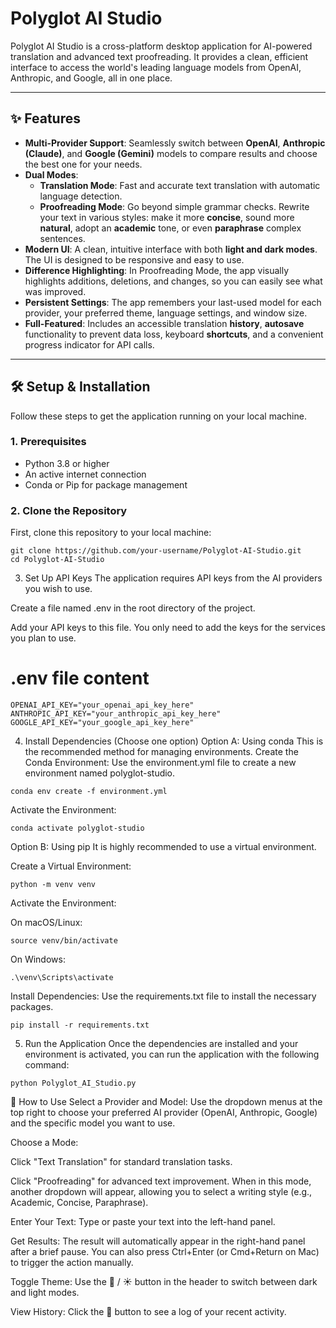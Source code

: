 # Polyglot AI Studio

Polyglot AI Studio is a cross-platform desktop application for AI-powered translation and advanced text proofreading. It provides a clean, efficient interface to access the world's leading language models from OpenAI, Anthropic, and Google, all in one place.

---

## ✨ Features

* **Multi-Provider Support**: Seamlessly switch between **OpenAI**, **Anthropic (Claude)**, and **Google (Gemini)** models to compare results and choose the best one for your needs.
* **Dual Modes**: 
    * **Translation Mode**: Fast and accurate text translation with automatic language detection.
    * **Proofreading Mode**: Go beyond simple grammar checks. Rewrite your text in various styles: make it more **concise**, sound more **natural**, adopt an **academic** tone, or even **paraphrase** complex sentences.
* **Modern UI**: A clean, intuitive interface with both **light and dark modes**. The UI is designed to be responsive and easy to use.
* **Difference Highlighting**: In Proofreading Mode, the app visually highlights additions, deletions, and changes, so you can easily see what was improved.
* **Persistent Settings**: The app remembers your last-used model for each provider, your preferred theme, language settings, and window size.
* **Full-Featured**: Includes an accessible translation **history**, **autosave** functionality to prevent data loss, keyboard **shortcuts**, and a convenient progress indicator for API calls.

---

## 🛠️ Setup & Installation

Follow these steps to get the application running on your local machine.

### **1. Prerequisites**

* Python 3.8 or higher
* An active internet connection
* Conda or Pip for package management

### **2. Clone the Repository**

First, clone this repository to your local machine:
```
git clone https://github.com/your-username/Polyglot-AI-Studio.git
cd Polyglot-AI-Studio
```

3. Set Up API Keys
The application requires API keys from the AI providers you wish to use.

Create a file named .env in the root directory of the project.

Add your API keys to this file. You only need to add the keys for the services you plan to use.

# .env file content
```
OPENAI_API_KEY="your_openai_api_key_here"
ANTHROPIC_API_KEY="your_anthropic_api_key_here"
GOOGLE_API_KEY="your_google_api_key_here"
```

4. Install Dependencies (Choose one option)
Option A: Using conda
This is the recommended method for managing environments.
Create the Conda Environment: Use the environment.yml file to create a new environment named polyglot-studio.

```
conda env create -f environment.yml
```

Activate the Environment:
```
conda activate polyglot-studio
```

Option B: Using pip
It is highly recommended to use a virtual environment.

Create a Virtual Environment:

```
python -m venv venv
```

Activate the Environment:

On macOS/Linux:

```
source venv/bin/activate
```

On Windows:

```
.\venv\Scripts\activate
```

Install Dependencies: Use the requirements.txt file to install the necessary packages.

```
pip install -r requirements.txt
```

5. Run the Application
Once the dependencies are installed and your environment is activated, you can run the application with the following command:

```
python Polyglot_AI_Studio.py
```

🚀 How to Use
Select a Provider and Model: Use the dropdown menus at the top right to choose your preferred AI provider (OpenAI, Anthropic, Google) and the specific model you want to use.

Choose a Mode:

Click "Text Translation" for standard translation tasks.

Click "Proofreading" for advanced text improvement. When in this mode, another dropdown will appear, allowing you to select a writing style (e.g., Academic, Concise, Paraphrase).

Enter Your Text: Type or paste your text into the left-hand panel.

Get Results: The result will automatically appear in the right-hand panel after a brief pause. You can also press Ctrl+Enter (or Cmd+Return on Mac) to trigger the action manually.

Toggle Theme: Use the 🌙 / ☀️ button in the header to switch between dark and light modes.

View History: Click the 📜 button to see a log of your recent activity.
